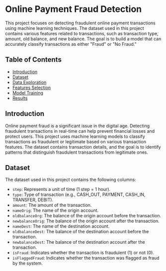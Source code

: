 # Online Payment Fraud Detection

This project focuses on detecting fraudulent online payment transactions using machine learning techniques. The dataset used in this project contains various features related to transactions, such as transaction type, amount, old balance, and new balance. The goal is to build a model that can accurately classify transactions as either "Fraud" or "No Fraud."

## Table of Contents
- [Introduction](#Introduction)
- [Dataset](#Dataset)
- [Data Exploration](#Data-Exploration)
- [Features Selection](#Features-Selection)
- [Model Training](#Model-Training)
- [Results](#Results)

## Introduction
Online payment fraud is a significant issue in the digital age. Detecting fraudulent transactions in real-time can help prevent financial losses and protect users. This project uses machine learning models to classify transactions as fraudulent or legitimate based on various transaction features. The dataset contains transaction details, and the goal is to identify patterns that distinguish fraudulent transactions from legitimate ones.

## Dataset
The dataset used in this project contains the following columns:
- `step`: Represents a unit of time (1 step = 1 hour).
- `type`: Type of transaction (e.g., CASH_OUT, PAYMENT, CASH_IN, TRANSFER, DEBIT).
- `amount`: The amount of the transaction.
- `nameOrig`: The name of the origin account.
- `oldbalanceOrg`: The balance of the origin account before the transaction.
- `newbalanceOrig`: The balance of the origin account after the transaction.
- `nameDest`: The name of the destination account.
- `oldbalanceDest`: The balance of the destination account before the transaction.
- `newbalanceDest`: The balance of the destination account after the transaction.
- `isFraud`: Indicates whether the transaction is fraudulent (1) or not (0).
- `isFlaggedFraud`: Indicates whether the transaction was flagged as fraud by the system.
